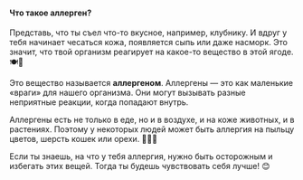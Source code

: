 #### Что такое аллерген?

Представь, что ты съел что-то вкусное, например, клубнику. И вдруг у тебя начинает чесаться кожа, появляется сыпь или даже насморк. Это значит, что твой организм реагирует на какое-то вещество в этой ягоде. 🍽🍓

Это вещество называется **аллергеном**. Аллергены — это как маленькие «враги» для нашего организма. Они могут вызывать разные неприятные реакции, когда попадают внутрь.

Аллергены есть не только в еде, но и в воздухе, и на коже животных, и в растениях. Поэтому у некоторых людей может быть аллергия на пыльцу цветов, шерсть кошек или орехи. 🌼🐱🌰

Если ты знаешь, на что у тебя аллергия, нужно быть осторожным и избегать этих вещей. Тогда ты будешь чувствовать себя лучше! 😊